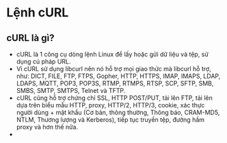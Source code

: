 # Lệnh cURL

## cURL là gì?

- cURL là 1 công cụ dòng lệnh Linux để lấy hoặc gửi dữ liệu và tệp, sử dụng cú pháp URL.
- Vì cURL sử dụng libcurl nên nó hỗ trợ mọi giao thức mà libcurl hỗ trợ, như: DICT, FILE, FTP, FTPS, Gopher, HTTP, HTTPS, IMAP, IMAPS, LDAP, LDAPS, MQTT, POP3, POP3S, RTMP, RTMPS, RTSP, SCP, SFTP, SMB, SMBS, SMTP, SMTPS, Telnet và TFTP.
- cURL cũng hỗ trợ chứng chỉ SSL, HTTP POST/PUT, tải lên FTP, tải lên dựa trên biểu mẫu HTTP, proxy, HTTP/2, HTTP/3, cookie, xác thực người dùng + mật khẩu (Cơ bản, thông thường, Thông báo, CRAM-MD5, NTLM, Thương lượng và Kerberos), tiếp tục truyền tệp, đường hầm proxy và hơn thế nữa.
- 